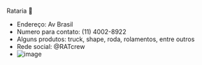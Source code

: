 Rataria 🐀

- Endereço: Av Brasil
- Numero para contato: (11) 4002-8922
- Alguns produtos: truck, shape, roda, rolamentos, entre outros
- Rede social: @RATcrew
-  ![image](https://github.com/Pradodavid/empresa/assets/146394749/42a9f326-46a9-4f9f-92bb-92ffddde1645)

